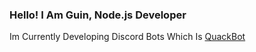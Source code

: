 ### Hello! I Am Guin, Node.js Developer

Im Currently Developing Discord Bots Which Is [QuackBot](https://discord.com/api/oauth2/authorize?client_id=745507321605783582&permissions=8&scope=bot)
